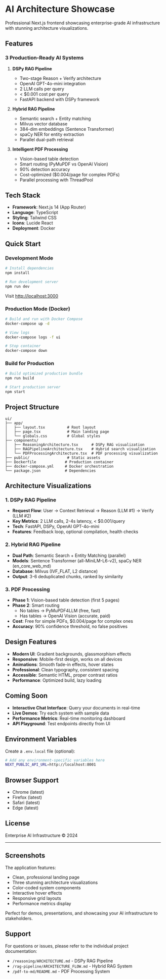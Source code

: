 # AI Architecture Showcase

Professional Next.js frontend showcasing enterprise-grade AI infrastructure with stunning architecture visualizations.

## Features

### 3 Production-Ready AI Systems

1. **DSPy RAG Pipeline**
   - Two-stage Reason + Verify architecture
   - OpenAI GPT-4o-mini integration
   - 2 LLM calls per query
   - < $0.001 cost per query
   - FastAPI backend with DSPy framework

2. **Hybrid RAG Pipeline**
   - Semantic search + Entity matching
   - Milvus vector database
   - 384-dim embeddings (Sentence Transformer)
   - spaCy NER for entity extraction
   - Parallel dual-path retrieval

3. **Intelligent PDF Processing**
   - Vision-based table detection
   - Smart routing (PyMuPDF vs OpenAI Vision)
   - 90% detection accuracy
   - Cost-optimized ($0.004/page for complex PDFs)
   - Parallel processing with ThreadPool

## Tech Stack

- **Framework**: Next.js 14 (App Router)
- **Language**: TypeScript
- **Styling**: Tailwind CSS
- **Icons**: Lucide React
- **Deployment**: Docker

## Quick Start

### Development Mode

```bash
# Install dependencies
npm install

# Run development server
npm run dev
```

Visit [http://localhost:3000](http://localhost:3000)

### Production Mode (Docker)

```bash
# Build and run with Docker Compose
docker-compose up -d

# View logs
docker-compose logs -f ui

# Stop container
docker-compose down
```

### Build for Production

```bash
# Build optimized production bundle
npm run build

# Start production server
npm start
```

## Project Structure

```
ui/
├── app/
│   ├── layout.tsx          # Root layout
│   ├── page.tsx            # Main landing page
│   └── globals.css         # Global styles
├── components/
│   ├── ReasoningArchitecture.tsx      # DSPy RAG visualization
│   ├── RAGPipelineArchitecture.tsx    # Hybrid search visualization
│   └── PDFProcessingArchitecture.tsx  # PDF processing visualization
├── public/                 # Static assets
├── Dockerfile             # Production container
├── docker-compose.yml     # Docker orchestration
└── package.json           # Dependencies
```

## Architecture Visualizations

### 1. DSPy RAG Pipeline
- **Request Flow**: User → Context Retrieval → Reason (LLM #1) → Verify (LLM #2)
- **Key Metrics**: 2 LLM calls, 2-4s latency, < $0.001/query
- **Tech**: FastAPI, DSPy, OpenAI GPT-4o-mini
- **Features**: Feedback loop, optional compilation, health checks

### 2. Hybrid RAG Pipeline
- **Dual Path**: Semantic Search + Entity Matching (parallel)
- **Models**: Sentence Transformer (all-MiniLM-L6-v2), spaCy NER (en_core_web_md)
- **Database**: Milvus (IVF_FLAT, L2 distance)
- **Output**: 3-6 deduplicated chunks, ranked by similarity

### 3. PDF Processing
- **Phase 1**: Vision-based table detection (first 5 pages)
- **Phase 2**: Smart routing
  - No tables → PyMuPDF4LLM (free, fast)
  - Has tables → OpenAI Vision (accurate, paid)
- **Cost**: Free for simple PDFs, $0.004/page for complex ones
- **Accuracy**: 90% confidence threshold, no false positives

## Design Features

- **Modern UI**: Gradient backgrounds, glassmorphism effects
- **Responsive**: Mobile-first design, works on all devices
- **Animations**: Smooth fade-in effects, hover states
- **Professional**: Clean typography, consistent spacing
- **Accessible**: Semantic HTML, proper contrast ratios
- **Performance**: Optimized build, lazy loading

## Coming Soon

- **Interactive Chat Interface**: Query your documents in real-time
- **Live Demos**: Try each system with sample data
- **Performance Metrics**: Real-time monitoring dashboard
- **API Playground**: Test endpoints directly from UI

## Environment Variables

Create a `.env.local` file (optional):

```bash
# Add any environment-specific variables here
NEXT_PUBLIC_API_URL=http://localhost:8001
```

## Browser Support

- Chrome (latest)
- Firefox (latest)
- Safari (latest)
- Edge (latest)

## License

Enterprise AI Infrastructure © 2024

---

## Screenshots

The application features:
- Clean, professional landing page
- Three stunning architecture visualizations
- Color-coded system components
- Interactive hover effects
- Responsive grid layouts
- Performance metrics display

Perfect for demos, presentations, and showcasing your AI infrastructure to stakeholders.

## Support

For questions or issues, please refer to the individual project documentation:
- `/reasoning/ARCHITECTURE.md` - DSPy RAG Pipeline
- `/rag-pipeline/ARCHITECTURE_FLOW.md` - Hybrid RAG System
- `/pdf-to-md/README.md` - PDF Processing System
